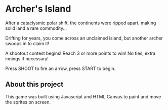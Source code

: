 # Archer's Island

After a cataclysmic polar shift, the continents were ripped apart, making solid land a rare commodity…

Drifting for years, you come across an unclaimed island, but another archer swoops in to claim it!

A shootout contest begins! Reach 3 or more points to win! No ties, extra innings if necessary!

Press SHOOT to fire an arrow, press START to begin.

## About this project

This game was built using Javascript and HTML Canvas to paint and move the sprites on screen.